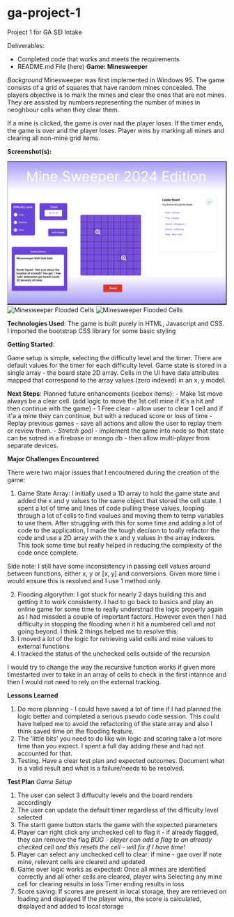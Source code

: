# ga-project-1

Project 1 for GA SEI Intake

Deliverables:

- Completed code that works and meets the requirements
- README.md File (here) **Game: Minesweeper**

_Background_ Minesweeper was first implemented in Windows 95. The game consists of a grid of squares
that have random mines concealed. The players objective is to mark the mines and clear the ones that
are not mines. They are assisted by numbers representing the number of mines in neoghbour cells when
they clear them.

If a mine is clicked, the game is over nad the player loses. If the timer ends, the game is over and
the player loses. Player wins by marking all mines and clearing all non-mine grid items.

**Screenshot(s):**

![Minesweeper Screenshot](/documentation/game-start.png 'Minesweeper Screenshot')
![Minesweeper Flooded Cells](flooded-cells.png 'Minesweeper Screenshot')
![Minesweeper Flooded Cells](losing-screen.png 'Minesweeper Screenshot')

**Technologies Used**: The game is built purely in HTML, Javascript and CSS. I imported the
bootstrap CSS library for some basic styling

**Getting Started**:

Game setup is simple, selecting the difficulty level and the timer. There are default values for the
timer for each difficulty level. Game state is stored in a single array - the board state 2D array.
Cells in the UI have data attributes mapped that correspond to the array values (zero indexed) in an
x, y model.

**Next Steps**: Planned future enhancements (icebox items): - Make 1st move always be a clear cell.
(add logic to move the 1st cell mine if it's a hit anf then continue with the game) - 1 Free clear -
allow user to clear 1 cell and if it'a a mine they can continue, but with a reduced score or loss of
time - Replay previous games - save all actions and allow the user to replay them or review them. -
_Stretch goal_ - implement the game into node so that state can be sotred in a firebase or mongo
db - then allow multi-player from separate devices.

**Major Challenges Encountered**

There were two major issues that I encoutnered during the creation of the game:

1. Game State Array: I initially used a 1D array to hold the game state and added the x and y values
   to the same object that stored the cell state. I spent a lot of time and lines of code pulling
   these values, looping through a lot of cells to find vaulues and moving them to temp variables to
   use them. After struggling with this for some time and adding a lot of code to the application, I
   made the tough decison to toally refactor the code and use a 2D array with the x and y values in
   the array indexes. This took some time but really helped in reducing the complexity of the code
   once complete.

Side note: I still have some inconsistency in passing cell values around between functions, either
x, y or [x, y] and conversions. Given more time i would ensure this is resolved and I use 1 method
only.

2. Flooding algorythm: I got stuck for nearly 2 days building this and getting it to work
   consistenty. I had to go back to basics and play an online game for some time to really
   understnad the logic properly again as I had missded a couple of important factors. However even
   then I had difficulty in stopping the flooding when it hit a numbered cell and not going beyond.
   I think 2 things helped me to resolve this:
1. I moved a lot of the logic for retrieving valid cells and mine values to external functions
1. I tracked the status of the unchecked cells outside of the recursion

I would try to change the way the recursive function works if given more timestarted over to take in
an array of cells to check in the first intannce and then I would not need to rely on the external
tracking.

**Lessons Learned**

1. Do more planning - I could have saved a lot of time if I had planned the logic better and
   completed a serious pseudo code session. This could have helped me to avoid the refactoring of
   the state array and also I think saved time on the flooding feature.
2. The 'little bits' you need to do like win logic and scoring take a lot more time than you expect.
   I spent a full day adding these and had not accounted for that.
3. Testing. Have a clear test plan and expected outcomes. Document what is a valid result and what
   is a failure/needs to be resolved.

**Test Plan** _Game Setup_

1. The user can select 3 diffuculty levels and the board renders accordingly
2. The user can update the default timer regardless of the difficulty level selected
3. The startt game button starts the game with the expected parameters
4. Player can right click any unchecked cell to flag it - if already flagged, they can remove the
   flag _BUG - player can add a flag to an already checked cell and this resets the cell - will fix
   if I have time!_
5. Player can select any unchecked cell to clear: if mine - gae over If note mine, relevant cells
   are cleared and updated
6. Game over logic works as expected: Once all mines are identified correctly and all other cells
   are cleared, player wins Selecting any mine cell for clearing results in loss Timer ending
   results in loss
7. Score saving: If scores are present in local storage, they are retrieved on loading and displayed
   If the player wins, the score is calculated, displayed and added to local storage
